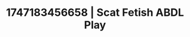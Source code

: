---
categories:
- BDSM whisper
- Femdom wrestling
- VR porn
- Sensual slow talk
- Softcore vibes
image: /assets/images/1747183456658.jpg
layout: post
seo:
  description: Featured content with sensual ABDL Play, Scat Fetish. HD images available.
  keywords: ABDL Play, Scat Fetish
  og_image: /assets/images/1747183456658.jpg
  schema_type: VisualArtwork
tags:
- ABDL Play
- Scat Fetish
- '#1747183456658'
title: 1747183456658 | Scat Fetish ABDL Play
---